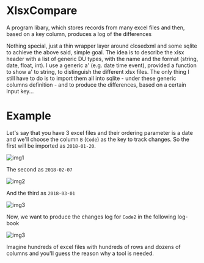 # XlsxCompare

A program libary, which stores records from many excel files and then, based on a key column, produces a log of the differences

Nothing special, just a thin wrapper layer around closedxml and some sqlite to achieve the above said, simple goal. 
The idea is to describe the xlsx header with a list of generic DU types, with the name and the format (string, date, float, int). 
I use a generic a' (e.g. date time event), provided a function to show a' to string, to distinguish the different xlsx files. 
The only thing I still have to do is to import them all into sqlite - under these generic columns definition - 
and to produce the differences, based on a certain input key... 

# Example

Let's say that you have 3 excel files and their ordering parameter is a date 
and we'll choose the column `B` (`Code`) as the key to track changes.
So the first will be imported as `2018-01-20`.

![img1](https://bitbucket.org/giuliohome2015/xlsxcompare/src/master/images/example01.JPG)

The second as `2018-02-07`

![img2](https://bitbucket.org/giuliohome2015/xlsxcompare/src/master/images/example02.JPG)

And the third as `2018-03-01`

![img3](https://bitbucket.org/giuliohome2015/xlsxcompare/src/master/images/example02.JPG)

Now, we want to produce the changes log for `Code2` in the following log-book

![img3](https://bitbucket.org/giuliohome2015/xlsxcompare/src/master/images/logbook.JPG)

Imagine hundreds of excel files with hundreds of rows and dozens of columns and you'll guess the reason why a tool is needed.


